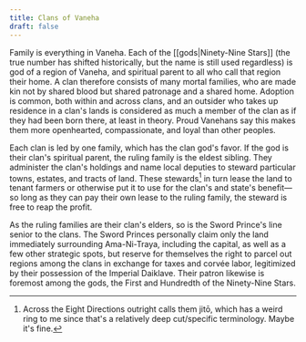 ```yaml
---
title: Clans of Vaneha
draft: false
---
```


Family is everything in Vaneha. Each of the [[gods|Ninety-Nine Stars]] (the true number has shifted historically, but the name is still used regardless) is god of a region of Vaneha, and spiritual parent to all who call that region their home. A clan therefore consists of many mortal families, who are made kin not by shared blood but shared patronage and a shared home. Adoption is common, both within and across clans, and an outsider who takes up residence in a clan's lands is considered as much a member of the clan as if they had been born there, at least in theory. Proud Vanehans say this makes them more openhearted, compassionate, and loyal than other peoples.

Each clan is led by one family, which has the clan god's favor. If the god is their clan's spiritual parent, the ruling family is the eldest sibling. They administer the clan's holdings and name local deputies to steward particular towns, estates, and tracts of land. These stewards[^1] in turn lease the land to tenant farmers or otherwise put it to use for the clan's and state's benefit—so long as they can pay their own lease to the ruling family, the steward is free to reap the profit.

[^1]: Across the Eight Directions outright calls them jitō, which has a weird ring to me since that's a relatively deep cut/specific terminology. Maybe it's fine.

As the ruling families are their clan's elders, so is the Sword Prince's line senior to the clans. The Sword Princes personally claim only the land immediately surrounding Ama-Ni-Traya, including the capital, as well as a few other strategic spots, but reserve for themselves the right to parcel out regions among the clans in exchange for taxes and corvée labor, legitimized by their possession of the Imperial Daiklave. Their patron likewise is foremost among the gods, the First and Hundredth of the Ninety-Nine Stars.